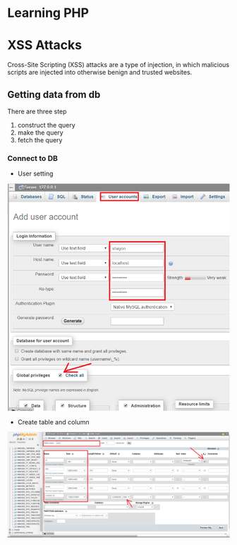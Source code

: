 # Learning PHP


# XSS Attacks

Cross-Site Scripting (XSS) attacks are a type of injection, in which malicious scripts are injected into otherwise benign and trusted websites.

## Getting data from db

There are three step 
 1. construct the query
 2. make the query
 3. fetch the query
 
 ### Connect to DB
 
 - User setting
 
 ![User setting](db_connect.png)
 
 - Create table and column
 
 ![table and column](db.png)